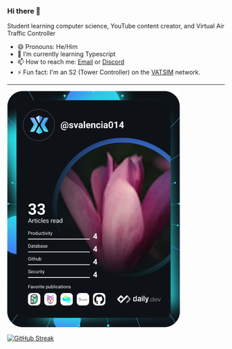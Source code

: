 ### Hi there 👋

Student learning computer science, YouTube content creator, and Virtual Air Traffic Controller

- 😄 Pronouns: He/Him
- 🌱 I’m currently learning Typescript
- 📫 How to reach me: [Email](mailto:sv.samuel.valencia014@gmail.com) or [Discord](https://discord.gg/a65sJ99D98)
- ⚡ Fun fact: I'm an S2 (Tower Controller) on the [VATSIM](https://vatsim.net) network. 
<hr>

<a href="https://app.daily.dev/DailyDevTips"><img src="https://github.com/svalencia014/svalencia014/blob/master/devcard.svg" width="400" alt="Samuel Valencia's Dev Card"/></a>


[![GitHub Streak](https://github-readme-streak-stats.herokuapp.com?user=svalencia014&theme=dracula)](https://git.io/streak-stats)
